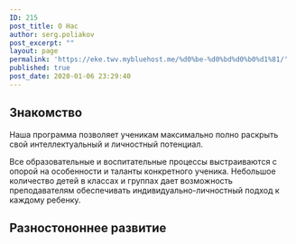```yaml
---
ID: 215
post_title: О Нас
author: serg.poliakov
post_excerpt: ""
layout: page
permalink: 'https://eke.twv.mybluehost.me/%d0%be-%d0%bd%d0%b0%d1%81/'
published: true
post_date: 2020-01-06 23:29:40
---
```

<!-- wp:heading {"align":"center"} -->
<h2 class="has-text-align-center">Знакомство</h2>
<!-- /wp:heading -->

<!-- wp:paragraph -->
<p>Наша программа позволяет ученикам максимально полно раскрыть свой интеллектуальный и личностный потенциал. </p>
<!-- /wp:paragraph -->

<!-- wp:paragraph -->
<p>Все образовательные и воспитательные процессы  выстраиваются с опорой на особенности и таланты конкретного ученика. Небольшое количество детей в классах и группах дает возможность преподавателям обеспечивать индивидуально-личностный подход к каждому ребенку.</p>
<!-- /wp:paragraph -->

<!-- wp:heading {"align":"center"} -->
<h2 class="has-text-align-center">Разностононнее развитие</h2>
<!-- /wp:heading -->